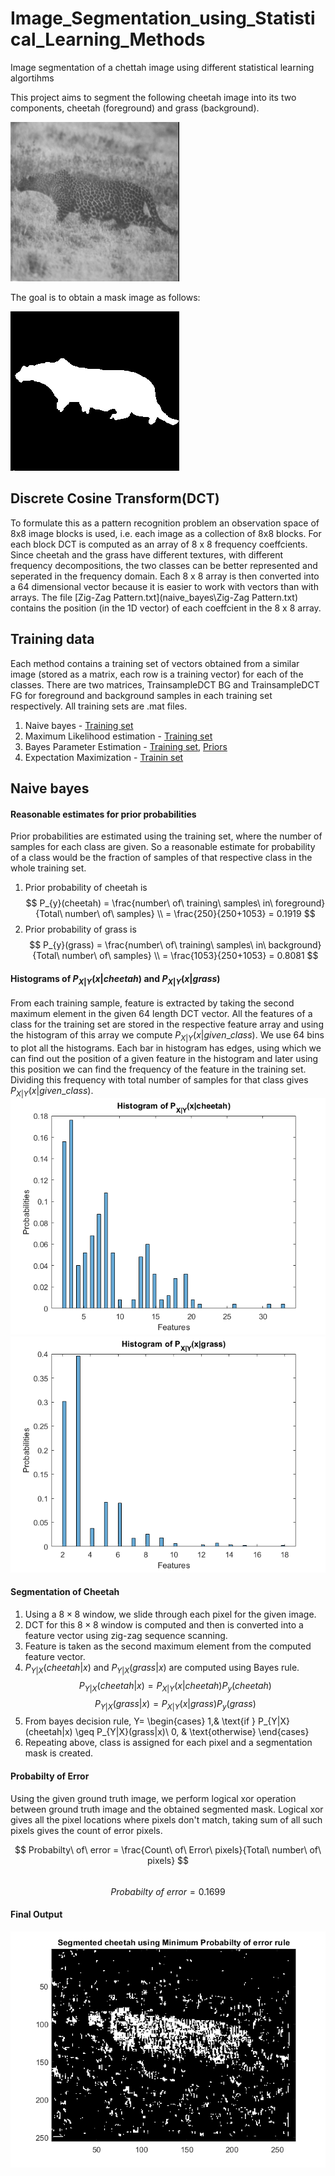 # Image_Segmentation_using_Statistical_Learning_Methods
Image segmentation of a chettah image using different statistical learning algortihms

This project aims to segment the following cheetah image into its two components, cheetah (foreground) and grass (background).

![cheetah](naive_bayes/cheetah.bmp)

The goal is to obtain a mask image as follows:

![cheetah](naive_bayes/cheetah_mask.bmp)

## Discrete Cosine Transform(DCT)
To formulate this as a pattern recognition problem an observation space of 8x8 image blocks is used, i.e. each image as a collection of 8x8 blocks.
For each block DCT is computed as an array of 8 x 8 frequency coeffcients. Since cheetah and the grass have different
textures, with different frequency decompositions, the two classes can be better represented and seperated in the
frequency domain. Each 8 x 8 array is then converted into a 64 dimensional vector because it is easier
to work with vectors than with arrays. The file [Zig-Zag Pattern.txt](naive_bayes\Zig-Zag Pattern.txt) contains the position (in the 1D vector) of each coeffcient in the 8 x 8 array.

## Training data
Each method contains a training set of vectors obtained from a similar image (stored as a matrix, each row is a training vector) for each
of the classes. There are two matrices, TrainsampleDCT BG and TrainsampleDCT FG for foreground
and background samples in each training set respectively. All training sets are .mat files.
1. Naive bayes - [Training set](naive_bayes\TrainingSamplesDCT_8.mat)
2. Maximum Likelihood estimation - [Training set](maximum_likelihood_estimation\TrainingSamplesDCT_8_new.mat)
3. Bayes Parameter Estimation - [Training set](bayesian_parameter_estimation\TrainingSamplesDCT_subsets_8.mat), [Priors](bayesian_parameter_estimation\Prior_1.mat)
4. Expectation Maximization - [Trainin set](expectation_maximization\TrainingSamplesDCT_8_new.mat)

## Naive bayes
#### Reasonable estimates for prior probabilities
Prior probabilities are estimated using the training set, where the number of samples for each class are given. So a reasonable estimate for probability of a
class would be the fraction of samples of that respective class in the whole training set.
1. Prior probability of cheetah is 
	$$
	P_{y}(cheetah) = \frac{number\ of\ training\ samples\ in\ foreground}{Total\ number\ of\ samples} \\
	               = \frac{250}{250+1053} = 0.1919
	$$
2. Prior probability of grass is 
	$$
	P_{y}(grass) = \frac{number\ of\ training\ samples\ in\ background}{Total\ number\ of\ samples} \\
	               = \frac{1053}{250+1053} = 0.8081
	$$

#### Histograms of $P_{X|Y}(x|cheetah)$ and $P_{X|Y}(x|grass)$
From each training sample, feature is extracted by taking the second maximum element in the given 64 length DCT vector. All the features of a class for the training set are stored in the respective feature array and using the histogram of this array we compute $P_{X|Y}(x|given\_class)$. We use 64 bins to plot all the histograms. Each bar in histogram has edges, using which we can find out the position of a given feature in the histogram and later using this position we can find the frequency of the feature in the training set. Dividing this frequency with total number of samples for that class gives $P_{X|Y}(x|given\_class)$.
![Histogram cheetah](naive_bayes\results\b_cheetah.png)
![Histogram grass](naive_bayes\results\b_grass.png)

#### Segmentation of Cheetah
1. Using a $8\times8$ window, we slide through each pixel for the given image.
2. DCT for this $8\times8$ window is computed and then is converted into a feature vector using zig-zag sequence scanning.
3. Feature is taken as the second maximum element from the computed feature vector.
4. $P_{Y|X}(cheetah|x)$ and $P_{Y|X}(grass|x)$ are computed using Bayes rule.
	        $$P_{Y|X}(cheetah|x) = P_{X|Y}(x|cheetah)P_{y}(cheetah)$$
	        $$P_{Y|X}(grass|x) = P_{X|Y}(x|grass)P_{y}(grass)$$
5. From bayes decision rule,
            Y= 
                \begin{cases}
                    1,& \text{if } P_{Y|X}(cheetah|x) \geq P_{Y|X}(grass|x)\\
                    0,              & \text{otherwise}
                \end{cases}
6. Repeating above, class is assigned for each pixel and a segmentation mask is created.

#### Probabilty of Error
Using the given ground truth image, we perform logical xor operation between ground truth image and the obtained segmented mask. Logical xor gives all the pixel locations where pixels don't match, taking sum of all such pixels gives the count of error pixels.

$$
Probabilty\ of\ error = \frac{Count\ of\ Error\ pixels}{Total\ number\ of\ pixels} 
$$	
$$Probabilty\ of\ error =  0.1699$$

#### Final Output
![output](naive_bayes\results\out.png)

